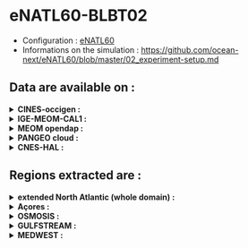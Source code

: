 # eNATL60-BLBT02

- Configuration : [eNATL60](enatl60.md)
- Informations on the simulation : https://github.com/ocean-next/eNATL60/blob/master/02_experiment-setup.md

## Data are available on :

<details><summary><strong> CINES-occigen : </strong></summary>
  
- extended North Atlantic (whole domain):
  - [Hourly Surface Velocities](../items/eNATL60-BLBT02-SSU-SSV.md)
  - [Hourly Sea Surface Height](../items/eNATL60-BLBT02-SSH.md)
  - [Degraded Sea Surface Height (factor 3)](../items/eNATL20-BLBT02-SSH-1h.md)
- Central point of the OSMOSIS region:
  - [Times Series of TSUVW](../items/OSMOSISc60-BLBT02-1h-TSUVW-0-1000m.md)

</details>


<details><summary><strong> IGE-MEOM-CAL1 : </strong></summary>

 - extended North Atlantic (whole domain):
   - [Hourly Surface Velocities](../items/eNATL60-BLBT02-SSU-SSV.md)
   - [Hourly Sea Surface Height](../items/eNATL60-BLBT02-SSH.md)
   - [Degraded Sea Surface Height (factor 3)](../items/eNATL20-BLBT02-SSH-1h.md)
 - Central point of the OSMOSIS region:
   - [Times Series of TSUVW](../items/OSMOSISc60-BLBT02-1h-TSUVW-0-1000m.md)
</details>

<details><summary><strong> MEOM opendap : </strong></summary>
  
 - extended North Atlantic (whole domain):
   - [Hourly Surface Velocities](../items/eNATL60-BLBT02-SSU-SSV.md)
   - [Hourly Sea Surface Height](../items/eNATL60-BLBT02-SSH.md)
   - [Degraded Sea Surface Height (factor 3)](../items/eNATL20-BLBT02-SSH-1h.md)
 - Central point of the OSMOSIS region:
   - [Times Series of TSUVW](../items/OSMOSISc60-BLBT02-1h-TSUVW-0-1000m.md)
</details>

<details><summary><strong> PANGEO cloud : </strong></summary>
</details>

<details><summary><strong> CNES-HAL : </strong></summary>
</details>
  
## Regions extracted are :

<details><summary><strong> extended North Atlantic (whole domain) : </strong></summary>
 
 - [Hourly Surface Velocities](../items/eNATL60-BLBT02-SSU-SSV.md)
 - [Hourly Sea Surface Height](../items/eNATL60-BLBT02-SSH.md)
 - [Degraded Sea Surface Height (factor 3)](../items/eNATL20-BLBT02-SSH-1h.md)
</details>

<details><summary><strong> Açores : </strong></summary>
</details>

<details><summary><strong> OSMOSIS : </strong></summary>
</details>

<details><summary><strong> GULFSTREAM : </strong></summary>  
</details>

<details><summary><strong> MEDWEST : </strong></summary> 
</details>
  
